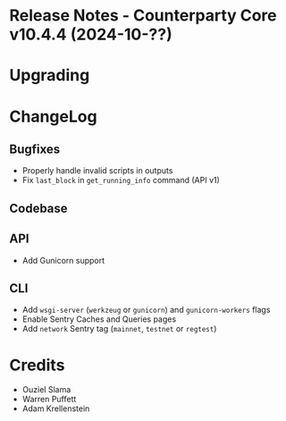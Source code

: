 # Release Notes - Counterparty Core v10.4.4 (2024-10-??)


# Upgrading


# ChangeLog

## Bugfixes

- Properly handle invalid scripts in outputs
- Fix `last_block` in `get_running_info` command (API v1)

## Codebase


## API

- Add Gunicorn support

## CLI

- Add `wsgi-server` (`werkzeug` or `gunicorn`) and `gunicorn-workers` flags
- Enable Sentry Caches and Queries pages
- Add `network` Sentry tag (`mainnet`, `testnet` or `regtest`)

# Credits

* Ouziel Slama
* Warren Puffett
* Adam Krellenstein
